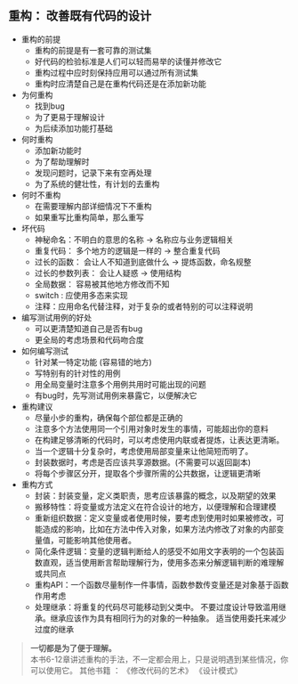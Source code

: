 ## 重构： 改善既有代码的设计

- 重构的前提
  - 重构的前提是有一套可靠的测试集
  - 好代码的检验标准是人们可以轻而易举的读懂并修改它
  - 重构过程中应时刻保持应用可以通过所有测试集
  - 重构时应清楚自己是在重构代码还是在添加新功能
- 为何重构
  - 找到bug
  - 为了更易于理解设计
  - 为后续添加功能打基础
- 何时重构
  - 添加新功能时
  - 为了帮助理解时
  - 发现问题时，记录下来有空再处理
  - 为了系统的健壮性，有计划的去重构
- 何时不重构
  - 在需要理解内部详细情况下不重构
  - 如果重写比重构简单，那么重写
- 坏代码
  - 神秘命名：不明白的意思的名称 -> 名称应与业务逻辑相关
  - 重复代码： 多个地方的逻辑是一样的 -> 整合重复代码
  - 过长的函数： 会让人不知道到底做什么 -> 提炼函数，命名规整
  - 过长的参数列表： 会让人疑惑 -> 使用结构
  - 全局数据： 容易被其他地方修改而不知
  - switch : 应使用多态来实现
  - 注释：应用命名代替注释，对于复杂的或者特别的可以注释说明
- 编写测试用例的好处
  - 可以更清楚知道自己是否有bug
  - 更全局的考虑场景和代码吻合度
- 如何编写测试
  - 针对某一特定功能 (容易错的地方)
  - 写特别有的针对性的用例
  - 用全局变量时注意多个用例共用时可能出现的问题
  - 有bug时，先写测试用例来暴露它，以便解决它
- 重构建议
  - 尽量小步的重构，确保每个部位都是正确的
  - 注意多个方法使用同一个引用对象时发生的事情，可能超出你的意料
  - 在构建足够清晰的代码时，可以考虑使用内联或者提炼，让表达更清晰。
  - 当一个逻辑十分复杂时，考虑使用局部变量来让他简短而明了。
  - 封装数据时，考虑是否应该共享源数据。(不需要可以返回副本)
  - 将每个步骤区分开，提取各个步骤所需的公共数据，让逻辑更清晰
- 重构方式
  - 封装：封装变量，定义类职责，思考应该暴露的概念，以及期望的效果
  - 搬移特性：将变量或方法定义在符合设计的地方，以便理解和合理建模
  - 重新组织数据：定义变量或者使用时候，要考虑到使用时如果被修改，可能造成的影响，比如在方法中传入对象，如果方法内修改了对象的内部变量值，可能影响其他使用者。
  - 简化条件逻辑：变量的逻辑判断给人的感受不如用文字表明的一个包装函数直观，适当使用断言帮助理解行为，使用多态来分解逻辑判断的难理解或共同点
  - 重构API：一个函数尽量制作一件事情，函数参数传变量还是对象基于函数作用考虑
  - 处理继承：将重复的代码尽可能移动到父类中。 不要过度设计导致滥用继承。继承应该作为具有相同行为的对象的一种抽象。 适当使用委托来减少过度的继承

> **一切都是为了便于理解。** <br>
> 本书6-12章讲述重构的手法，不一定都会用上，只是说明遇到某些情况，你可以使用它。
> 其他书籍 ： 《修改代码的艺术》 《设计模式》